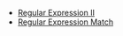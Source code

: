 * [Regular Expression II](https://www.interviewbit.com/problems/regular-expression-ii/)
* [Regular Expression Match](https://www.interviewbit.com/problems/regular-expression-match/)
